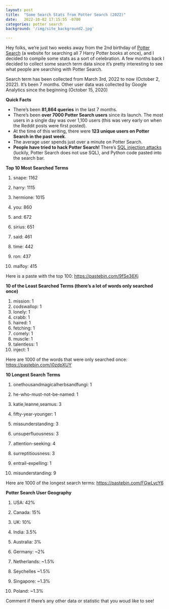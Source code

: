 ```yaml
---
layout: post
title:  "Some Search Stats from Potter Search (2022)"
date:   2022-10-02 17:15:55 -0700
categories: potter search
background: '/img/site_background2.jpg'

---
```


Hey folks, we’re just two weeks away from the 2nd birthday of [Potter Search](https://potter-search.com/) (a website for searching all 7 Harry Potter books at once), and I decided to compile some stats as a sort of celebration. A few months back I decided to collect some search term data since it’s pretty interesting to see what people are searching with Potter Search.

Search term has been collected from March 3rd, 2022 to now (October 2, 2022). It’s been 7 months. Other user data was collected by Google Analytics since the beginning (October 15, 2020)

**Quick Facts**

* There’s been **81,864 queries** in the last 7 months.
* There’s been **over 7000 Potter Search users** since its launch. The most users in a single day was over 1,100 users (this was very early on when the Reddit posts were first posted).
* At the time of this writing, there were **123 unique users on Potter Search in the past week**.
* The average user spends just over a minute on Potter Search.
* **People have tried to hack Potter Search!** There’s [SQL injection attacks](https://www.w3schools.com/sql/sql_injection.asp) (luckily, Potter Search does not use SQL), and Python code pasted into the search bar.


**Top 10 Most Searched Terms**

1. snape: 1162

2. harry: 1115

3. hermione: 1015

4. you: 860

5. and: 672

6. sirius: 651

7. said: 461

8. time: 442

9. ron: 437

10. malfoy: 415

Here is a paste with the top 100: https://pastebin.com/9fSe36Xj

**10 of the Least Searched Terms (there’s a lot of words only searched once)**

1. mission: 1
2. codswallop: 1
3. lonely: 1
4. crabb: 1
5. haired: 1
6. fetching: 1
7. comely: 1
8. muscle: 1
9. talentless: 1
10. inject: 1

Here are 1000 of the words that were only searched once: https://pastebin.com/i0zdpXUY

**10 Longest Search Terms**

1. onethousandmagicalherbsandfungi: 1

2. he-who-must-not-be-named: 1

3. katie,leanne,seamus: 3

4. fifty-year-younger: 1

5. missunderstanding: 3

6. unsuperfluousness: 3

7. attention-seeking: 4

8. surreptitiousness: 3

9. entrail-expelling: 1

10. misunderstanding: 9


Here are 1000 of the longest search terms: https://pastebin.com/FGwLycY6


**Potter Search User Geography**

1. USA: 42%

2. Canada: 15%

3. UK: 10%

4. India: 3.5%

5. Australia: 3%

6. Germany: ~2%

7. Netherlands: ~1.5%

8. Seychelles ~1.5%

9. Singapore: ~1.3%

10. Poland: ~1.3%


Comment if there’s any other data or statistic that you woud like to see!
